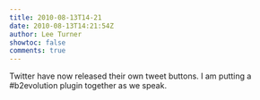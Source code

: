 ```yaml
---
title: 2010-08-13T14-21
date: 2010-08-13T14:21:54Z
author: Lee Turner
showtoc: false
comments: true
---
```


Twitter have now released their own tweet buttons.  I am putting a #b2evolution plugin  together as we speak.

